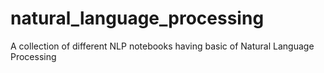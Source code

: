 # natural_language_processing
A collection of different NLP notebooks having basic of Natural Language Processing 
